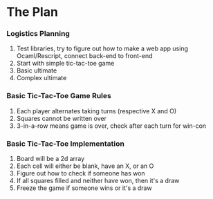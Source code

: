 # The Plan 

### Logistics Planning 
1) Test libraries, try to figure out how to make a web app using Ocaml/Rescript, connect back-end to front-end 
2) Start with simple tic-tac-toe game 
3) Basic ultimate
4) Complex ultimate


### Basic Tic-Tac-Toe Game Rules 
1) Each player alternates taking turns (respective X and O) 
2) Squares cannot be written over 
3) 3-in-a-row means game is over, check after each turn for win-con 

### Basic Tic-Tac-Toe Implementation
1) Board will be a 2d array
2) Each cell will either be blank, have an X, or an O
3) Figure out how to check if someone has won 
4) If all squares filled and neither have won, then it's a draw 
5) Freeze the game if someone wins or it's a draw 
